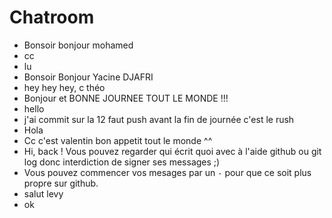 # Chatroom
- Bonsoir bonjour mohamed
- cc
- lu
- Bonsoir Bonjour Yacine DJAFRI
- hey hey hey, c théo
- Bonjour et BONNE JOURNEE TOUT LE MONDE !!!
- hello
- j'ai commit sur la 12 faut push avant la fin de journée c'est le rush 
- Hola
- Cc c'est valentin bon appetit tout le monde ^^
- Hi, back ! Vous pouvez regarder qui écrit quoi avec à l'aide github ou git log donc interdiction de signer ses messages ;)
- Vous pouvez commencer vos mesages par un `-` pour que ce soit plus propre sur github.
- salut levy
- ok
